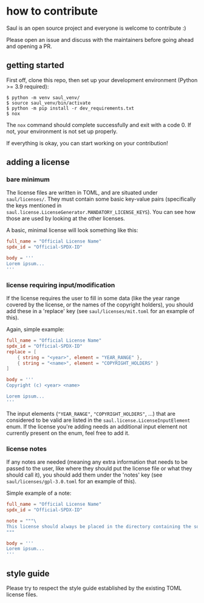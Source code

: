 # how to contribute

Saul is an open source project and everyone is welcome to contribute :)

Please open an issue and discuss with the maintainers before going ahead and opening a
PR.


## getting started

First off, clone this repo, then set up your development environment (Python >= 3.9
required):

```
$ python -m venv saul_venv/
$ source saul_venv/bin/activate
$ python -m pip install -r dev_requirements.txt
$ nox
```

The `nox` command should complete successfully and exit with a code 0. If not, your
environment is not set up properly.

If everything is okay, you can start working on your contribution!


## adding a license

### bare minimum

The license files are written in TOML, and are situated under `saul/licenses/`. They
must contain some basic key-value pairs (specifically the keys mentioned in
`saul.license.LicenseGenerator.MANDATORY_LICENSE_KEYS`). You can see how those are used
by looking at the other licenses.

A basic, minimal license will look something like this:

```toml
full_name = "Official License Name"
spdx_id = "Official-SPDX-ID"

body = '''
Lorem ipsum...
'''
```


### license requiring input/modification

If the license requires the user to fill in some data (like the year range covered by
the license, or the names of the copyright holders), you should add these in a 'replace'
key (see `saul/licenses/mit.toml` for an example of this).

Again, simple example:

```toml
full_name = "Official License Name"
spdx_id = "Official-SPDX-ID"
replace = [
    { string = "<year>", element = "YEAR_RANGE" },
    { string = "<name>", element = "COPYRIGHT_HOLDERS" }
]

body = '''
Copyright (c) <year> <name>

Lorem ipsum...
'''
```

The input elements (`"YEAR_RANGE"`, `"COPYRIGHT_HOLDERS"`, ...) that are considered to
be valid are listed in the `saul.license.LicenseInputElement` enum. If the license
you're adding needs an additional input element not currently present on the enum, feel
free to add it.


### license notes

If any notes are needed (meaning any extra information that needs to be passed to the
user, like where they should put the license file or what they should call it), you
should add them under the 'notes' key (see `saul/licenses/gpl-3.0.toml` for an example
of this).

Simple example of a note:

```toml
full_name = "Official License Name"
spdx_id = "Official-SPDX-ID"

note = """\
This license should always be placed in the directory containing the source code.\
"""

body = '''
Lorem ipsum...
'''
```


## style guide

Please try to respect the style guide established by the existing TOML license files.
